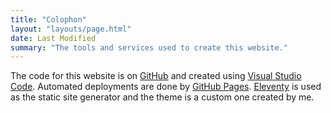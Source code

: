 ```yaml
---
title: "Colophon"
layout: "layouts/page.html"
date: Last Modified
summary: "The tools and services used to create this website."
---
```


The code for this website is on [GitHub](https://github.com/mijndert/vision) and created using [Visual Studio Code](https://code.visualstudio.com/). Automated deployments are done by [GitHub Pages](https://pages.github.com/). [Eleventy](https://www.11ty.dev//) is used as the static site generator and the theme is a custom one created by me.